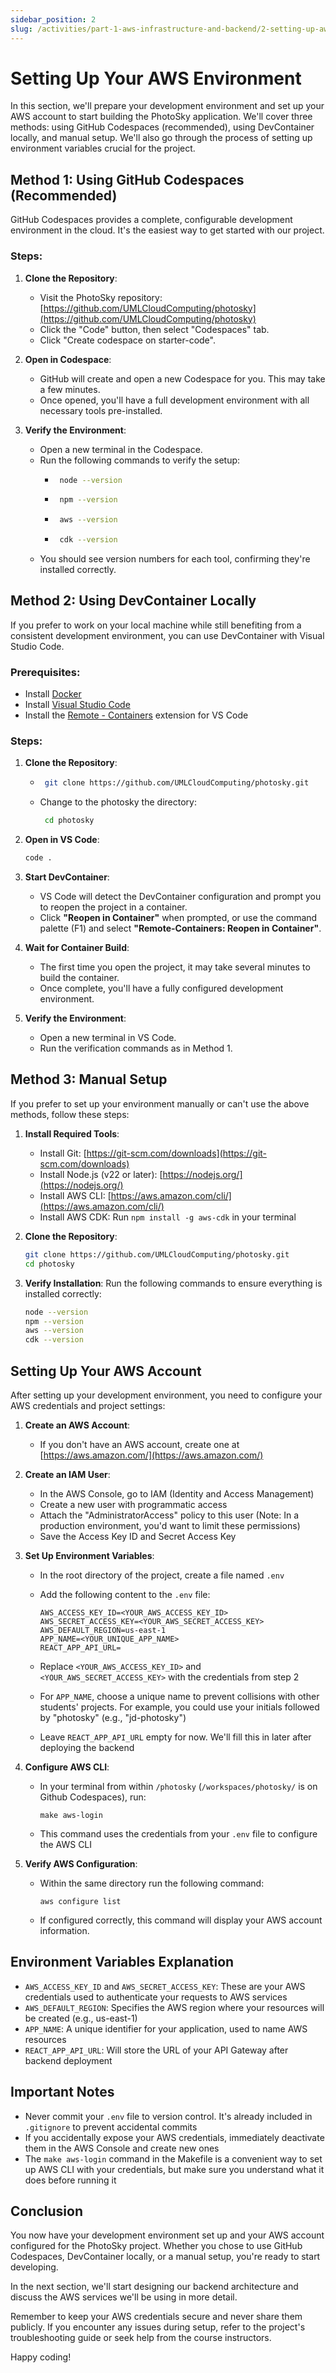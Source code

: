 ```yaml
---
sidebar_position: 2
slug: /activities/part-1-aws-infrastructure-and-backend/2-setting-up-aws-environment
---
```


# Setting Up Your AWS Environment

In this section, we'll prepare your development environment and set up your AWS account to start building the PhotoSky application. We'll cover three methods: using GitHub Codespaces (recommended), using DevContainer locally, and manual setup. We'll also go through the process of setting up environment variables crucial for the project.

## Method 1: Using GitHub Codespaces (Recommended)

GitHub Codespaces provides a complete, configurable development environment in the cloud. It's the easiest way to get started with our project.

### Steps:

1. **Clone the Repository**:
   - Visit the PhotoSky repository: [https://github.com/UMLCloudComputing/photosky](https://github.com/UMLCloudComputing/photosky)
   - Click the "Code" button, then select "Codespaces" tab.
   - Click "Create codespace on starter-code".

2. **Open in Codespace**:
   - GitHub will create and open a new Codespace for you. This may take a few minutes.
   - Once opened, you'll have a full development environment with all necessary tools pre-installed.

3. **Verify the Environment**:
   - Open a new terminal in the Codespace.
   - Run the following commands to verify the setup:
      - ```bash
         node --version
         ```
      - ```bash
         npm --version
        ```
      - ```bash  
         aws --version
        ```
      - ```bash
         cdk --version
        ```
   - You should see version numbers for each tool, confirming they're installed correctly.

## Method 2: Using DevContainer Locally

If you prefer to work on your local machine while still benefiting from a consistent development environment, you can use DevContainer with Visual Studio Code.

### Prerequisites:

- Install [Docker](https://www.docker.com/products/docker-desktop)
- Install [Visual Studio Code](https://code.visualstudio.com/)
- Install the [Remote - Containers](https://marketplace.visualstudio.com/items?itemName=ms-vscode-remote.remote-containers) extension for VS Code

### Steps:

1. **Clone the Repository**:
   - ```bash
      git clone https://github.com/UMLCloudComputing/photosky.git
     ```
   - Change to the photosky the directory:
     ```bash
      cd photosky
     ```

2. **Open in VS Code**:
   ```bash
   code .
   ```

3. **Start DevContainer**:
   - VS Code will detect the DevContainer configuration and prompt you to reopen the project in a container.
   - Click **"Reopen in Container"** when prompted, or use the command palette (F1) and select **"Remote-Containers: Reopen in Container"**.

4. **Wait for Container Build**:
   - The first time you open the project, it may take several minutes to build the container.
   - Once complete, you'll have a fully configured development environment.

5. **Verify the Environment**:
   - Open a new terminal in VS Code.
   - Run the verification commands as in Method 1.

## Method 3: Manual Setup

If you prefer to set up your environment manually or can't use the above methods, follow these steps:

1. **Install Required Tools**:
   - Install Git: [https://git-scm.com/downloads](https://git-scm.com/downloads)
   - Install Node.js (v22 or later): [https://nodejs.org/](https://nodejs.org/)
   - Install AWS CLI: [https://aws.amazon.com/cli/](https://aws.amazon.com/cli/)
   - Install AWS CDK: Run `npm install -g aws-cdk` in your terminal

2. **Clone the Repository**:
   ```bash
   git clone https://github.com/UMLCloudComputing/photosky.git
   cd photosky
   ```

3. **Verify Installation**:
   Run the following commands to ensure everything is installed correctly:
   ```bash
   node --version
   npm --version
   aws --version
   cdk --version
   ```

## Setting Up Your AWS Account

After setting up your development environment, you need to configure your AWS credentials and project settings:

1. **Create an AWS Account**:
   - If you don't have an AWS account, create one at [https://aws.amazon.com/](https://aws.amazon.com/)

2. **Create an IAM User**:
   - In the AWS Console, go to IAM (Identity and Access Management)
   - Create a new user with programmatic access
   - Attach the "AdministratorAccess" policy to this user (Note: In a production environment, you'd want to limit these permissions)
   - Save the Access Key ID and Secret Access Key

3. **Set Up Environment Variables**:
   - In the root directory of the project, create a file named `.env`
   - Add the following content to the `.env` file:

     ```
     AWS_ACCESS_KEY_ID=<YOUR_AWS_ACCESS_KEY_ID>
     AWS_SECRET_ACCESS_KEY=<YOUR_AWS_SECRET_ACCESS_KEY>
     AWS_DEFAULT_REGION=us-east-1
     APP_NAME=<YOUR_UNIQUE_APP_NAME>
     REACT_APP_API_URL=
     ```

   - Replace `<YOUR_AWS_ACCESS_KEY_ID>` and `<YOUR_AWS_SECRET_ACCESS_KEY>` with the credentials from step 2
   - For `APP_NAME`, choose a unique name to prevent collisions with other students' projects. For example, you could use your initials followed by "photosky" (e.g., "jd-photosky")
   - Leave `REACT_APP_API_URL` empty for now. We'll fill this in later after deploying the backend

4. **Configure AWS CLI**:
   - In your terminal from within `/photosky` (`/workspaces/photosky/` is on Github Codespaces), run:
     ```
     make aws-login
     ```
   - This command uses the credentials from your `.env` file to configure the AWS CLI

5. **Verify AWS Configuration**:
   - Within the same directory run the following command:
     ```
     aws configure list
     ```
   - If configured correctly, this command will display your AWS account information.

## Environment Variables Explanation

- `AWS_ACCESS_KEY_ID` and `AWS_SECRET_ACCESS_KEY`: These are your AWS credentials used to authenticate your requests to AWS services
- `AWS_DEFAULT_REGION`: Specifies the AWS region where your resources will be created (e.g., us-east-1)
- `APP_NAME`: A unique identifier for your application, used to name AWS resources
- `REACT_APP_API_URL`: Will store the URL of your API Gateway after backend deployment

## Important Notes

- Never commit your `.env` file to version control. It's already included in `.gitignore` to prevent accidental commits
- If you accidentally expose your AWS credentials, immediately deactivate them in the AWS Console and create new ones
- The `make aws-login` command in the Makefile is a convenient way to set up AWS CLI with your credentials, but make sure you understand what it does before running it

## Conclusion

You now have your development environment set up and your AWS account configured for the PhotoSky project. Whether you chose to use GitHub Codespaces, DevContainer locally, or a manual setup, you're ready to start developing.

In the next section, we'll start designing our backend architecture and discuss the AWS services we'll be using in more detail.

Remember to keep your AWS credentials secure and never share them publicly. If you encounter any issues during setup, refer to the project's troubleshooting guide or seek help from the course instructors.

Happy coding!